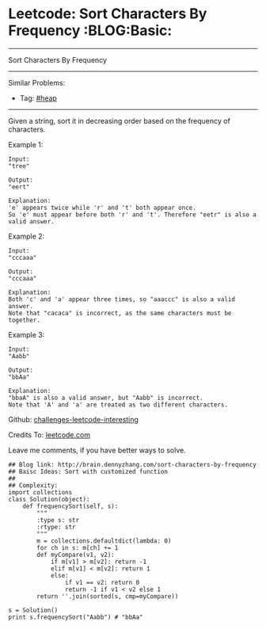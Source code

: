 # Leetcode: Sort Characters By Frequency     :BLOG:Basic:


---

Sort Characters By Frequency  

---

Similar Problems:  
-   Tag: [#heap](http://brain.dennyzhang.com/tag/heap)

---

Given a string, sort it in decreasing order based on the frequency of characters.  

Example 1:  

    Input:
    "tree"
    
    Output:
    "eert"
    
    Explanation:
    'e' appears twice while 'r' and 't' both appear once.
    So 'e' must appear before both 'r' and 't'. Therefore "eetr" is also a valid answer.

Example 2:  

    Input:
    "cccaaa"
    
    Output:
    "cccaaa"
    
    Explanation:
    Both 'c' and 'a' appear three times, so "aaaccc" is also a valid answer.
    Note that "cacaca" is incorrect, as the same characters must be together.

Example 3:  

    Input:
    "Aabb"
    
    Output:
    "bbAa"
    
    Explanation:
    "bbaA" is also a valid answer, but "Aabb" is incorrect.
    Note that 'A' and 'a' are treated as two different characters.

Github: [challenges-leetcode-interesting](https://github.com/DennyZhang/challenges-leetcode-interesting/tree/master/sort-characters-by-frequency)  

Credits To: [leetcode.com](https://leetcode.com/problems/sort-characters-by-frequency/description/)  

Leave me comments, if you have better ways to solve.  

    ## Blog link: http://brain.dennyzhang.com/sort-characters-by-frequency
    ## Baisc Ideas: Sort with customized function
    ##
    ## Complexity:
    import collections
    class Solution(object):
        def frequencySort(self, s):
            """
            :type s: str
            :rtype: str
            """
            m = collections.defaultdict(lambda: 0)
            for ch in s: m[ch] += 1
            def myCompare(v1, v2):
                if m[v1] > m[v2]: return -1
                elif m[v1] < m[v2]: return 1
                else:
                    if v1 == v2: return 0
                    return -1 if v1 < v2 else 1
            return ''.join(sorted(s, cmp=myCompare))
    
    s = Solution()
    print s.frequencySort("Aabb") # "bbAa"